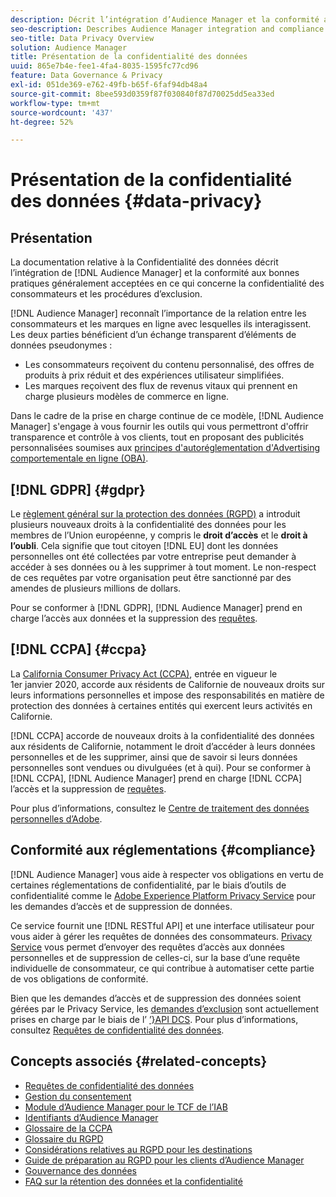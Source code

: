 ```yaml
---
description: Décrit l’intégration d’Audience Manager et la conformité aux bonnes pratiques généralement admises en ce qui concerne la confidentialité des consommateurs et les procédures d’opposition.
seo-description: Describes Audience Manager integration and compliance with generally accepted best practices related to consumer privacy and opt-out procedures.
seo-title: Data Privacy Overview
solution: Audience Manager
title: Présentation de la confidentialité des données
uuid: 865e7b4e-fee1-4fa4-8035-1595fc77cd96
feature: Data Governance & Privacy
exl-id: 051de369-e762-49fb-b65f-6faf94db48a4
source-git-commit: 8bee593d0359f87f030840f87d70025dd5ea33ed
workflow-type: tm+mt
source-wordcount: '437'
ht-degree: 52%

---
```


# Présentation de la confidentialité des données {#data-privacy}

## Présentation

La documentation relative à la Confidentialité des données décrit l’intégration de [!DNL Audience Manager] et la conformité aux bonnes pratiques généralement acceptées en ce qui concerne la confidentialité des consommateurs et les procédures d’exclusion.

[!DNL Audience Manager] reconnaît l’importance de la relation entre les consommateurs et les marques en ligne avec lesquelles ils interagissent. Les deux parties bénéficient d’un échange transparent d’éléments de données pseudonymes :

* Les consommateurs reçoivent du contenu personnalisé, des offres de produits à prix réduit et des expériences utilisateur simplifiées.
* Les marques reçoivent des flux de revenus vitaux qui prennent en charge plusieurs modèles de commerce en ligne.

Dans le cadre de la prise en charge continue de ce modèle, [!DNL Audience Manager] s&#39;engage à vous fournir les outils qui vous permettront d&#39;offrir transparence et contrôle à vos clients, tout en proposant des publicités personnalisées soumises aux [ principes d&#39;autoréglementation d&#39;Advertising comportementale en ligne (OBA)](https://www.iab.com/news/self-regulatory-principles-for-online-behavioral-advertising/).

## [!DNL GDPR] {#gdpr}

Le [règlement général sur la protection des données (RGPD)](https://gdpr.eu/data-privacy/) a introduit plusieurs nouveaux droits à la confidentialité des données pour les membres de l’Union européenne, y compris le **droit d’accès** et le **droit à l’oubli**. Cela signifie que tout citoyen [!DNL EU] dont les données personnelles ont été collectées par votre entreprise peut demander à accéder à ses données ou à les supprimer à tout moment. Le non-respect de ces requêtes par votre organisation peut être sanctionné par des amendes de plusieurs millions de dollars.

Pour se conformer à [!DNL GDPR], [!DNL Audience Manager] prend en charge l’accès aux données et la suppression des [requêtes](data-privacy-requests.md).

## [!DNL CCPA] {#ccpa}

La [California Consumer Privacy Act (CCPA)](https://www.caprivacy.org/about), entrée en vigueur le 1er janvier 2020, accorde aux résidents de Californie de nouveaux droits sur leurs informations personnelles et impose des responsabilités en matière de protection des données à certaines entités qui exercent leurs activités en Californie.

[!DNL CCPA] accorde de nouveaux droits à la confidentialité des données aux résidents de Californie, notamment le droit d’accéder à leurs données personnelles et de les supprimer, ainsi que de savoir si leurs données personnelles sont vendues ou divulguées (et à qui). Pour se conformer à [!DNL CCPA], [!DNL Audience Manager] prend en charge [!DNL CCPA] l’accès et la suppression de [requêtes](data-privacy-requests.md).

Pour plus d’informations, consultez le [Centre de traitement des données personnelles d’Adobe](https://www.adobe.com/fr/privacy/opt-out.html).

## Conformité aux réglementations {#compliance}

[!DNL Audience Manager] vous aide à respecter vos obligations en vertu de certaines réglementations de confidentialité, par le biais d’outils de confidentialité comme le [Adobe Experience Platform Privacy Service](https://experienceleague.adobe.com/docs/experience-platform/privacy/home.html?lang=en) pour les demandes d’accès et de suppression de données.

Ce service fournit une [!DNL RESTful API] et une interface utilisateur pour vous aider à gérer les requêtes de données des consommateurs. [Privacy Service](https://experienceleague.adobe.com/docs/experience-platform/privacy/home.html?lang=en) vous permet d’envoyer des requêtes d’accès aux données personnelles et de suppression de celles-ci, sur la base d’une requête individuelle de consommateur, ce qui contribue à automatiser cette partie de vos obligations de conformité.

Bien que les demandes d’accès et de suppression des données soient gérées par le Privacy Service, les [demandes d’exclusion](data-privacy-requests.md#opt-out-requests) sont actuellement prises en charge par le biais de l’ [’&rbrace;API DCS](../../api/dcs-intro/dcs-api-reference/dcs-api-reference-overview.md). Pour plus d’informations, consultez [Requêtes de confidentialité des données](data-privacy-requests.md).

## Concepts associés {#related-concepts}

* [Requêtes de confidentialité des données](data-privacy-requests.md)
* [Gestion du consentement](data-privacy-consent.md)
* [Module d’Audience Manager pour le TCF de l’IAB](aam-iab-plugin.md)
* [Identifiants d’Audience Manager](data-privacy-ids.md)
* [Glossaire de la CCPA](aam-ccpa-glossary.md)
* [Glossaire du RGPD](aam-gdpr-glossary.md)
* [Considérations relatives au RGPD pour les destinations](aam-gdpr-partners.md)
* [Guide de préparation au RGPD pour les clients d’Audience Manager](aam-gdpr-readiness.md)
* [Gouvernance des données](data-governance.md)
* [FAQ sur la rétention des données et la confidentialité](../../faq/faq-privacy.md)

